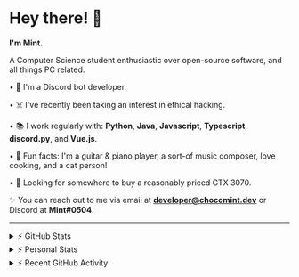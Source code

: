 # Hey there! 👋

**I'm Mint.**

A Computer Science student enthusiastic over open-source software, and all things PC related.

• 👾 I'm a Discord bot developer.

• ☠️ I've recently been taking an interest in ethical hacking.

• 📚 I work regularly with: **Python**, **Java**, **Javascript**, **Typescript**, **discord.py**, and **Vue.js**.

• 🍛 Fun facts: I'm a guitar & piano player, a sort-of music composer, love cooking, and a cat person!

• 🔎 Looking for somewhere to buy a reasonably priced GTX 3070.

✨ You can reach out to me via email at **developer@chocomint.dev** or Discord at **Mint#0504**.

---

<details>
    <summary>⚡ GitHub Stats</summary>

<img height="160px" align="center" alt="Mint's GitHub Stats" src="https://github-readme-stats-lunarmint.vercel.app/api?username=lunarmint&count_private=true&show_icons=true&hide_title=true&hide_border=true&title_color=00ffdf&icon_color=00ffdf&text_color=141823&bg_color=0,4158d0,c850c0,ffcc70&include_all_commits=false"/>

<img align="center" alt="Mint's Most Used Languages" src="https://github-readme-stats-lunarmint.vercel.app/api/top-langs/?username=lunarmint&hide_title=true&hide_border=true&langs_count=8&layout=compact&title_color=141823&bg_color=0,ffcc70,c850c0,4158d0"/>

</details>

<details>
    <summary>⚡ Personal Stats</summary>

<!--START_SECTION:waka-->
![Profile Views](http://img.shields.io/badge/Profile%20Views-0-blue)

![Lines of code](https://img.shields.io/badge/From%20Hello%20World%20I%27ve%20Written-164087%20lines%20of%20code-blue)

**I'm a Night 🦉** 

```text
🌞 Morning    64 commits     █████░░░░░░░░░░░░░░░░░░░░   20.25% 
🌆 Daytime    90 commits     ███████░░░░░░░░░░░░░░░░░░   28.48% 
🌃 Evening    80 commits     ██████░░░░░░░░░░░░░░░░░░░   25.32% 
🌙 Night      82 commits     ██████░░░░░░░░░░░░░░░░░░░   25.95%

```
📅 **I'm Most Productive on Monday** 

```text
Monday       90 commits     ███████░░░░░░░░░░░░░░░░░░   28.48% 
Tuesday      36 commits     ██░░░░░░░░░░░░░░░░░░░░░░░   11.39% 
Wednesday    28 commits     ██░░░░░░░░░░░░░░░░░░░░░░░   8.86% 
Thursday     67 commits     █████░░░░░░░░░░░░░░░░░░░░   21.2% 
Friday       42 commits     ███░░░░░░░░░░░░░░░░░░░░░░   13.29% 
Saturday     28 commits     ██░░░░░░░░░░░░░░░░░░░░░░░   8.86% 
Sunday       25 commits     ██░░░░░░░░░░░░░░░░░░░░░░░   7.91%

```


📊 **This Week I Spent My Time On** 

```text
💬 Programming Languages: 
Python                   4 hrs 58 mins       ██████████░░░░░░░░░░░░░░░   40.76% 
C++                      3 hrs 27 mins       ███████░░░░░░░░░░░░░░░░░░   28.4% 
Java                     2 hrs 14 mins       ████░░░░░░░░░░░░░░░░░░░░░   18.4% 
SQL                      41 mins             █░░░░░░░░░░░░░░░░░░░░░░░░   5.7% 
Other                    36 mins             █░░░░░░░░░░░░░░░░░░░░░░░░   4.95%

🔥 Editors: 
PyCharm                  6 hrs 28 mins       █████████████░░░░░░░░░░░░   53.14% 
CLion                    3 hrs 27 mins       ███████░░░░░░░░░░░░░░░░░░   28.4% 
IntelliJ                 2 hrs 14 mins       ████░░░░░░░░░░░░░░░░░░░░░   18.46%

🐱‍💻 Projects: 
Chiya                    6 hrs 26 mins       █████████████░░░░░░░░░░░░   52.89% 
project1                 2 hrs 30 mins       █████░░░░░░░░░░░░░░░░░░░░   20.59% 
project2                 2 hrs 7 mins        ████░░░░░░░░░░░░░░░░░░░░░   17.4% 
test                     57 mins             ██░░░░░░░░░░░░░░░░░░░░░░░   7.81% 
untitled                 7 mins              ░░░░░░░░░░░░░░░░░░░░░░░░░   0.99%

💻 Operating System: 
Windows                  12 hrs 11 mins      █████████████████████████   100.0%

```

**I Mostly Code in Python** 

```text
Python                   6 repos             ███████░░░░░░░░░░░░░░░░░░   28.57% 
C                        5 repos             ██████░░░░░░░░░░░░░░░░░░░   23.81% 
Java                     3 repos             ███░░░░░░░░░░░░░░░░░░░░░░   14.29% 
Clojure                  2 repos             ██░░░░░░░░░░░░░░░░░░░░░░░   9.52% 
Scala                    2 repos             ██░░░░░░░░░░░░░░░░░░░░░░░   9.52%

```



 Last Updated on 30/09/2021
<!--END_SECTION:waka-->

</details>

<details>
    <summary>⚡ Recent GitHub Activity</summary>

<!--START_SECTION:activity-->
1. 💪 Opened PR [#108](https://github.com/ranimepiracy/chiya/pull/108) in [ranimepiracy/chiya](https://github.com/ranimepiracy/chiya)
2. 🎉 Merged PR [#106](https://github.com/ranimepiracy/chiya/pull/106) in [ranimepiracy/chiya](https://github.com/ranimepiracy/chiya)
3. 🎉 Merged PR [#104](https://github.com/ranimepiracy/chiya/pull/104) in [ranimepiracy/chiya](https://github.com/ranimepiracy/chiya)
4. 💪 Opened PR [#105](https://github.com/ranimepiracy/chiya/pull/105) in [ranimepiracy/chiya](https://github.com/ranimepiracy/chiya)
5. ❌ Closed PR [#103](https://github.com/ranimepiracy/chiya/pull/103) in [ranimepiracy/chiya](https://github.com/ranimepiracy/chiya)
<!--END_SECTION:activity-->

</details>
